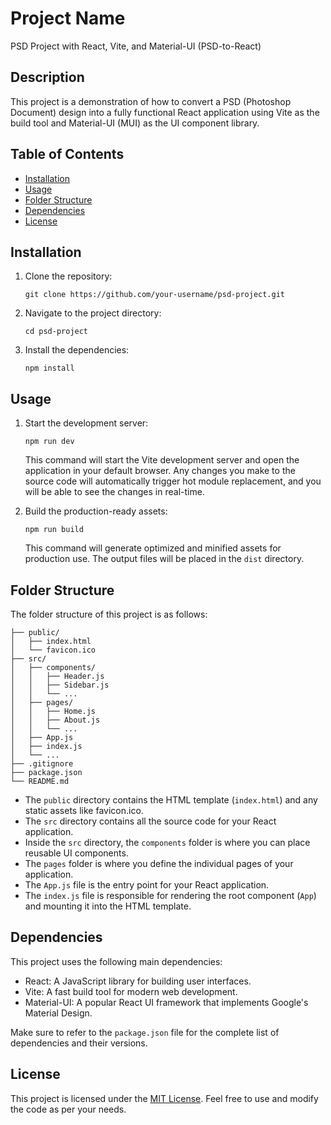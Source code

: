 # Project Name

PSD Project with React, Vite, and Material-UI (PSD-to-React)

## Description

This project is a demonstration of how to convert a PSD (Photoshop Document) design into a fully functional React application using Vite as the build tool and Material-UI (MUI) as the UI component library.

## Table of Contents

- [Installation](#installation)
- [Usage](#usage)
- [Folder Structure](#folder-structure)
- [Dependencies](#dependencies)
- [License](#license)

## Installation

1. Clone the repository:

   ```shell
   git clone https://github.com/your-username/psd-project.git
   ```

2. Navigate to the project directory:

   ```shell
   cd psd-project
   ```

3. Install the dependencies:

   ```shell
   npm install
   ```

## Usage

1. Start the development server:

   ```shell
   npm run dev
   ```

   This command will start the Vite development server and open the application in your default browser. Any changes you make to the source code will automatically trigger hot module replacement, and you will be able to see the changes in real-time.

2. Build the production-ready assets:

   ```shell
   npm run build
   ```

   This command will generate optimized and minified assets for production use. The output files will be placed in the `dist` directory.

## Folder Structure

The folder structure of this project is as follows:

```
├── public/
│   ├── index.html
│   └── favicon.ico
├── src/
│   ├── components/
│   │   ├── Header.js
│   │   ├── Sidebar.js
│   │   └── ...
│   ├── pages/
│   │   ├── Home.js
│   │   ├── About.js
│   │   └── ...
│   ├── App.js
│   ├── index.js
│   └── ...
├── .gitignore
├── package.json
└── README.md
```

- The `public` directory contains the HTML template (`index.html`) and any static assets like favicon.ico.
- The `src` directory contains all the source code for your React application.
- Inside the `src` directory, the `components` folder is where you can place reusable UI components.
- The `pages` folder is where you define the individual pages of your application.
- The `App.js` file is the entry point for your React application.
- The `index.js` file is responsible for rendering the root component (`App`) and mounting it into the HTML template.

## Dependencies

This project uses the following main dependencies:

- React: A JavaScript library for building user interfaces.
- Vite: A fast build tool for modern web development.
- Material-UI: A popular React UI framework that implements Google's Material Design.

Make sure to refer to the `package.json` file for the complete list of dependencies and their versions.

## License

This project is licensed under the [MIT License](LICENSE). Feel free to use and modify the code as per your needs.
